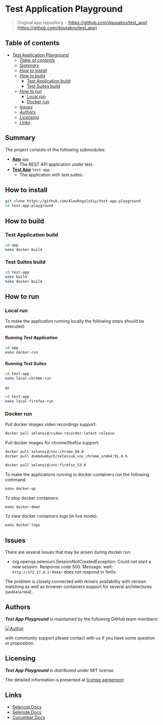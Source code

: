 # Test Application Playground

> Original app repository - [https://github.com/dgusakov/test_app](https://github.com/dgusakov/test_app)

## Table of contents

* [Test Application Playground](#test-application-playground)
  * [<em>Table of contents</em>](#table-of-contents)
  * [<em>Summary</em>](#summary)
  * [<em>How to install</em>](#how-to-install)
  * [<em>How to build</em>](#how-to-build)
    * [Test Application build](#test-application-build)
    * [Test Suites build](#test-suites-build)
  * [<em>How to run</em>](#how-to-run)
    * [Local run](#local-run)
    * [Docker run](#docker-run)
  * [<em>Issues</em>](#issues)
  * [<em>Authors</em>](#authors)
  * [<em>Licensing</em>](#licensing)
  * [<em>Links</em>](#links)

## Summary

The project consists of the following submodules:

* [**App**](https://github.com/AlexRogalskiy/test-app-playground/blob/master/app) `app`
  - The REST API application under test.
* [**Test App**](https://github.com/AlexRogalskiy/test-app-playground/blob/master/test-app) `test-app`
  - The application with test suites.

## How to install

```bash
git clone https://github.com/AlexRogalskiy/test-app-playground
cd test-app-playground
```

## How to build

### Test Application build

```bash
cd app
make docker-build
```

### Test Suites build

```bash
cd test-app
make build
make docker-build
```

## How to run

### Local run

To make the application running locally the following steps should be executed:

#### Running ***Test Application***

```bash
cd app
make docker-run
```

#### Running ***Test Suites***

```bash
cd test-app
make local-chrome-run
```

or

```bash
cd test-app
make local-firefox-run
```

### Docker run

Pull docker images video recordings support:

```bash
docker pull selenoid/video-recorder:latest-release
```

Pull docker images for chrome/firefox support:

```bash
docker pull selenoid/vnc:chrome_58.0
docker pull dumbdumbych/selenium_vnc_chrome_arm64:91.0.b

docker pull selenoid/vnc:firefox_53.0
```

To make the applications running in docker containers run the following command:

```bash
make docker-up
```

To stop docker containers:

```bash
make docker-down
```

To view docker containers logs (in live mode):

```bash
make docker-logs
```

## Issues

There are several issues that may be arisen during docker run:

- org.openqa.selenium.SessionNotCreatedException: Could not start a new session. Response code 500. Message:
  wait: `http://172.17.0.2:4444/` does not respond in 1m0s

The problem is closely connected with drivers availability with version matching as well as browser containers support
for several architectures (`amd64`/`arm64`).

## Authors

***Test App Playground***  is maintained by the following GitHub team-members:

[![Author](https://img.shields.io/badge/author-AlexRogalskiy-FB8F0A)](https://github.com/AlexRogalskiy)

with community support please contact with us if you have some question or proposition.

## Licensing

***Test App Playground*** is distributed under MIT license.

The detailed information is presented at 
[license agreement](https://github.com/AlexRogalskiy/test-app-playground/blob/master/LICENSE.txt)

## Links

- [Selenoid Docs](https://aerokube.com/selenoid/latest/)
- [Selenide Docs](https://selenide.org)
- [Cucumber Docs](https://cucumber.io/)
